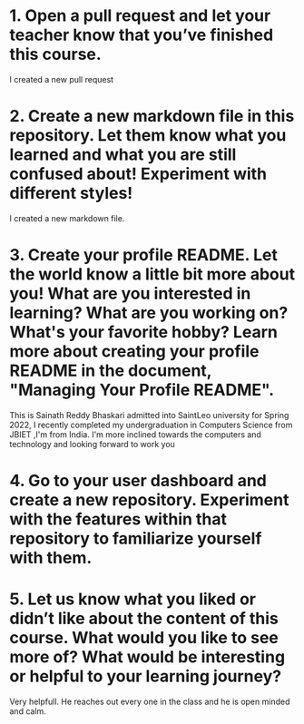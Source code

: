 # 1. Open a pull request and let your teacher know that you’ve finished this course.
I created a new pull request
# 2. Create a new markdown file in this repository. Let them know what you learned and what you are still confused about! Experiment with different styles!
I created a new markdown file.
# 3. Create your profile README. Let the world know a little bit more about you! What are you interested in learning? What are you working on? What's your favorite hobby? Learn more about creating your profile README in the document, "Managing Your Profile README".
This is Sainath Reddy Bhaskari admitted into SaintLeo university for Spring 2022, I  recently completed my undergraduation in Computers Science from JBIET ,I'm from India. I'm more inclined towards the computers and technology and looking forward to work you
# 4. Go to your user dashboard and create a new repository. Experiment with the features within that repository to familiarize yourself with them.

# 5. Let us know what you liked or didn’t like about the content of this course. What would you like to see more of? What would be interesting or helpful to your learning journey?
Very helpfull. He reaches out every one in the class and he is open minded and calm.
